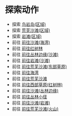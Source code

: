 # 探索动作  
- 探索 [鸟岩岛(区域)](BirdRock.md)  
- 探索 [荒芜沙滩(区域)](DesolateBeach.md)  
- 探索 [岩滩(区域)](Rocks.md)  
- 前往 [前往沙滩(海湾)](Path_BayToBeach.md)  
- 前往 [前往红树林](Path_BayToMangroves.md)  
- 前往 [前往丛林边缘(沙滩)](Path_BeachToOutskirts.md)  
- 前往 [前往岩滩(沙滩)](Path_BeachToRocks.md)  
- 前往 [前往荒芜沙滩(东部草原)](Path_GrasslandsEToDesolateBeach.md)  
- 前往 [前往海湾](Path_MangrovesToBay.md)  
- 前往 [前往荒芜沙滩](Path_MangrovesToDesolateBeach.md)  
- 前往 [前往西部草原(红树林)](Path_MangrovesToGrasslandsW.md)  
- 前往 [前往沙滩(丛林边缘)](Path_OutskirtsToBeach.md)  
- 前往 [前往丛林小径](Path_OutskirtsToJungle.md)  
- 前往 [前往沙滩(岩滩)](Path_RocksToBeach.md)  
- 前往 [前往荒芜沙滩(火山)](Path_VolcanoToDesolateBeach.md)  
